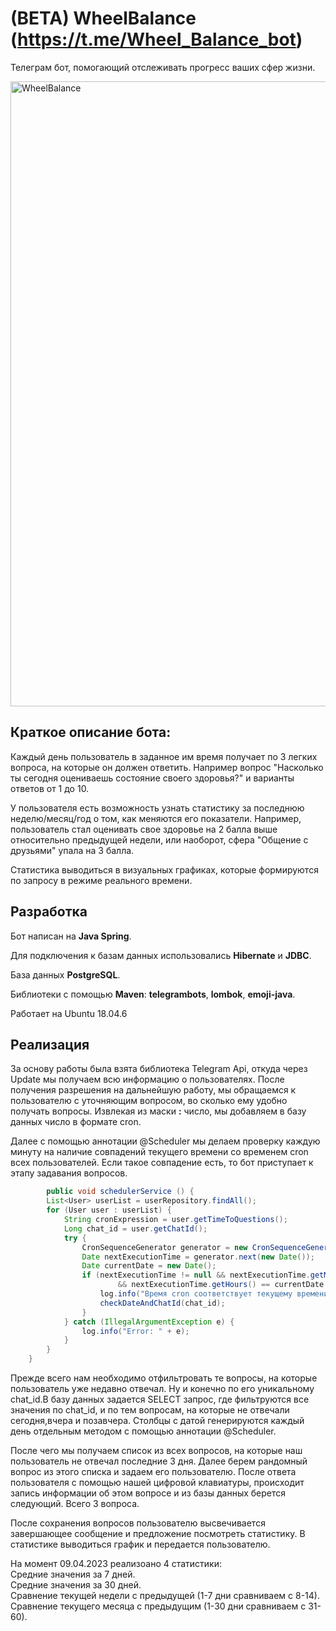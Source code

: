 # (BETA) WheelBalance (https://t.me/Wheel_Balance_bot)
Телеграм бот, помогающий отслеживать прогресс ваших сфер жизни.


  <img src="https://sun9-49.userapi.com/impg/5ScLAibZx09dpiHJb0SxyT7DUGzYO-DMAyTouw/NJ4Gc2We84E.jpg?size=1206x690&quality=96&sign=689da5d03439c76749eaa958ff4a06a6&type=album" width="1000" title="WheelBalance">



## Краткое описание бота:

Каждый день пользователь в заданное им время получает по 3 легких вопроса, на которые он должен ответить.
Например вопрос "Насколько ты сегодня оцениваешь состояние своего здоровья?" и варианты ответов от 1 до 10.

У пользователя есть возможность узнать статистику за последнюю неделю/месяц/год о том, как меняются его показатели. Например, пользователь стал оценивать
свое здоровье на 2 балла выше относительно предыдущей недели, или наоборот, сфера "Общение с друзьями" упала на 3 балла. 

Статистика выводиться в визуальных графиках, которые формируются по запросу в режиме реального времени. 

## Разработка
Бот написан на **Java Spring**.

Для подключения к базам данных использовались **Hibernate** и **JDBC**.

База данных **PostgreSQL**.

Библиотеки с помощью **Maven**: **telegrambots**, **lombok**, **emoji-java**.

Работает на Ubuntu 18.04.6

## Реализация
За основу работы была взята библиотека Telegram Api, откуда через Update мы получаем всю информацию о пользователях. 
После получения разрешения на дальнейшую работу, мы обращаемся к пользователю с уточняющим вопросом, во сколько ему удобно получать вопросы. 
Извлекая из маски **:** число, мы добавляем в базу данных число в формате cron. 

Далее с помощью аннотации @Scheduler мы делаем проверку каждую минуту на наличие совпадений текущего времени со временем cron всех пользователей.
Если такое совпадение есть, то бот приступает к этапу задавания вопросов. 
```java @Scheduled(cron = "0 * * * * *")
        public void schedulerService () {
        List<User> userList = userRepository.findAll();
        for (User user : userList) {
            String cronExpression = user.getTimeToQuestions();
            Long chat_id = user.getChatId();
            try {
                CronSequenceGenerator generator = new CronSequenceGenerator(cronExpression);
                Date nextExecutionTime = generator.next(new Date());
                Date currentDate = new Date();
                if (nextExecutionTime != null && nextExecutionTime.getMinutes() == currentDate.getMinutes()
                        && nextExecutionTime.getHours() == currentDate.getHours()) {
                    log.info("Время cron соответствует текущему времени");
                    checkDateAndChatId(chat_id);
                }
            } catch (IllegalArgumentException e) {
                log.info("Error: " + e);
            }
        }
    }
```

Прежде всего нам необходимо отфильтровать те вопросы, на которые пользователь уже недавно отвечал. 
Ну и конечно по его уникальному chat_id.В базу данных задается SELECT запрос, где фильтруются все 
значения по chat_id, и по тем вопросам, на которые не отвечали сегодня,вчера и
позавчера. Столбцы с датой генерируются каждый день отдельным методом с помощью аннотации @Scheduler.

После чего мы получаем список из всех вопросов, на которые наш пользователь не отвечал последние 3 дня. 
Далее берем рандомный вопрос из этого списка и задаем его пользователю. После ответа пользователя
с помощью нашей цифровой клавиатуры, 
происходит запись информации об этом вопросе и из базы данных берется следующий. Всего 3 вопроса.

После сохранения вопросов пользователю высвечивается завершающее сообщение и предложение посмотреть 
статистику. В статистике выводиться график и передается пользователю. 

На момент 09.04.2023 реализоано 4 статистики:  
Средние значения за 7 дней.  
Средние значения за 30 дней.  
Сравнение текущей недели с предыдущей (1-7 дни сравниваем с 8-14).  
Сравнение текущего месяца с предыдущим (1-30 дни сравниваем с 31-60).  
